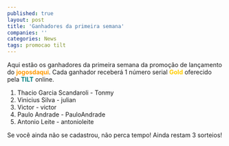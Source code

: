 ```yaml
---
published: true
layout: post
title: 'Ganhadores da primeira semana'
companies: ''
categories: News
tags: promocao tilt
---
```

Aqui estão os ganhadores da primeira semana da promoção de lançamento do <span style="font-weight: bold; color: #ff9900;">jogosdaqui</span>. Cada ganhador receberá 1 número serial <span style="font-weight: bold; color: #ffcc00;">Gold</span> oferecido pela <span style="font-weight: bold; color: #008080;">TILT</span> online.

<ol style="text-align: justify;">
	<li>Thacio Garcia Scandaroli - Tonmy</li>
	<li>Vinicius Silva - julian</li>
	<li>Victor - victor</li>
	<li>Paulo Andrade - PauloAndrade</li>
	<li>Antonio Leite - antonioleite</li>
</ol>
Se você ainda não se cadastrou, não perca tempo! Ainda restam 3 sorteios!
